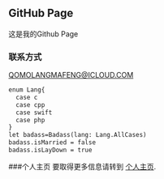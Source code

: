 ## GitHub Page

这是我的Github Page

### 联系方式

QOMOLANGMAFENG@ICLOUD.COM

```markdown
enum Lang{
  case c
  case cpp
  case swift
  case php
}
let badass=Badass(lang: Lang.AllCases)
badass.isMarried = false
badass.isLayDown = true
```

###个人主页
要取得更多信息请转到 [个人主页](https://example.com/).
